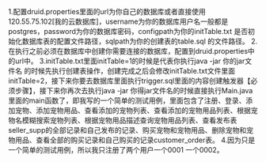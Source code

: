1.配置druid.properties里面的url为你自己的数据库或者直接使用120.55.75.102[我的云数据库]，username为你的数据库用户名一般都是postgres，password为你的数据库密码，configpath为你的initTable.txt 是否初始化数据库表的配置文件路径，sqlpath为你的创建表的table.sql 的文件路径。
2.在执行之前必须在数据库中创建你需要连接的数据库，配置到druid.properties中的url中。
3.initTable.txt里面initTable=1的时候是代表你执行java -jar 你的jar文件名 的时候先执行创建表操作，创建完成之后会修改initTable.txt文件里面initTable=2，接下来你要去数据库里面执行trigger.sql里面的内容创建触发器【必须步骤】，接下来你再次去执行java -jar 你得jar文件名的时候直接执行Main.java里面的main函数了，即我写的一个简单的测试用例，里面包含了注册、登录、添加宠物、添加宠物用品、查看添加的宠物列表、查看添加的宠物用品列表、根据宠物名模糊搜索宠物列表、根据宠物用品描述查询宠物用品列表、查看发布表seller_supp的全部记录和自己发布的记录、购买宠物和宠物用品、删除宠物和宠物用品、查看全部的购买记录和自己购买的记录customer_order表。
4.因为只是一个简单的测试用例，所以我只注册了两个用户一个0001 一个0002。